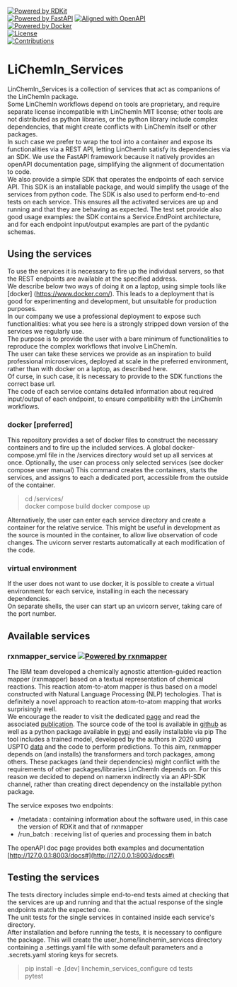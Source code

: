 [![Powered by RDKit](https://img.shields.io/badge/Powered%20by-RDKit-3838ff.svg?logo=data:image/png;base64,iVBORw0KGgoAAAANSUhEUgAAABAAAAAQBAMAAADt3eJSAAAABGdBTUEAALGPC/xhBQAAACBjSFJNAAB6JgAAgIQAAPoAAACA6AAAdTAAAOpgAAA6mAAAF3CculE8AAAAFVBMVEXc3NwUFP8UPP9kZP+MjP+0tP////9ZXZotAAAAAXRSTlMAQObYZgAAAAFiS0dEBmFmuH0AAAAHdElNRQfmAwsPGi+MyC9RAAAAQElEQVQI12NgQABGQUEBMENISUkRLKBsbGwEEhIyBgJFsICLC0iIUdnExcUZwnANQWfApKCK4doRBsKtQFgKAQC5Ww1JEHSEkAAAACV0RVh0ZGF0ZTpjcmVhdGUAMjAyMi0wMy0xMVQxNToyNjo0NyswMDowMDzr2J4AAAAldEVYdGRhdGU6bW9kaWZ5ADIwMjItMDMtMTFUMTU6MjY6NDcrMDA6MDBNtmAiAAAAAElFTkSuQmCC)](https://www.rdkit.org/)  
[![Powered by FastAPI](https://img.shields.io/badge/Powered%20by-FastAPI-green)](https://fastapi.tiangolo.com/)
[![Aligned with OpenAPI](https://img.shields.io/badge/Aligned%20with-OpenAPI-green)](https://www.openapis.org/)    
[![Powered by Docker](https://img.shields.io/badge/Powered%20by-Docker-Blue)](https://www.docker.com/)    
[![License](https://img.shields.io/badge/License-MIT-blue.svg)](https://opensource.org/licenses/MIT)   
[![Contributions](https://img.shields.io/badge/contributions-welcome-blue)](https://github.com/syngenta/linchemin/blob/main/CONTRIBUTING.md)

# LiChemIn_Services
LinChemIn_Services is a collection of services that act as companions of the LinChemIn package.    
Some LinChemIn workflows depend on tools are proprietary, and require separate license incompatible with LinChemIn MIT license; 
other tools are not distributed as python libraries, or the python library include complex dependencies, that might create conflicts with LinChemIn itself or other packages.     
In such case we prefer to wrap the tool into a container and expose its functionalities via a REST API, letting LinChemIn satisfy its dependencies via an SDK.
We use the FastAPI framework because it natively provides an openAPI documentation page, simplifying the alignment of documentation to code.  
We also provide a simple SDK that operates the endpoints of each service API. 
This SDK is an installable package, and would simplify the usage of the services from python code.
The SDK is also used to perform end-to-end tests on each service. This ensures all the activated services are up and running and that they are behaving as expected.
The test set provide also good usage examples: the SDK contains a Service.EndPoint architecture, and for each endpoint input/output examples are part of the pydantic schemas. 

## Using the services 
To use the services it is necessary to fire up the individual servers, so that the REST endpoints are available at the specified address.    
We describe below two ways of doing it on a laptop, using simple tools like [docker] (https://www.docker.com/). This leads to a deployment that is good for experimenting and development, but unsuitable for production purposes.  
In our company we use a professional deployment to expose such functionalities: what you see here is a strongly stripped down version of the services we regularly use.   
The purpose is to provide the user with a bare minimum of functionalities to reproduce the complex workflows that involve LinChemIn.  
The user can take these services we provide as an inspiration to build professional microservices, deployed at scale in the preferred environment, rather than with docker on a laptop, as described here.  
Of curse, in such case, it is necessary to provide to the SDK functions the correct base url.   
The code of each service contains detailed information about required input/output of each endpoint, to ensure compatibility with the LinChemIn workflows. 

### docker [preferred]
This repository provides a set of docker files to construct the necessary containers and to fire up the included services. 
A global docker-compose.yml file in the /services directory would set up all services at once.
Optionally, the user can process only selected services (see docker compose user manual)
This command creates the containers, starts the services, and assigns to each a dedicated port, accessible from the outside of the container.

> cd /services/  
> docker compose build
> docker compose up

Alternatively, the user can enter each service directory and create a container for the relative service.
This might be useful in development as the source is mounted in the container, to allow live observation of code changes.
The uvicorn server restarts automatically at each modification of the code.

### virtual environment 
If the user does not want to use docker, it is possible to create a virtual environment for each service, installing in each the necessary dependencies.  
On separate shells, the user can start up an uvicorn server, taking care of the port number.  

## Available services  

### rxnmapper_service [![Powered by rxnmapper](https://img.shields.io/badge/Powered%20by-rxnmapper-blue)](http://rxnmapper.ai/)  
The IBM team developed a chemically agnostic attention-guided reaction mapper (rxnmapper) based on a textual representation of chemical reactions. 
This reaction atom-to-atom mapper is thus based on a model constructed with Natural Language Processing (NLP) techologies.
That is definitely a novel approach to reaction atom-to-atom mapping that works surprisingly well.   
We encourage the reader to visit the dedicated [page](http://rxnmapper.ai/) and read the associated [publication](https://www.science.org/doi/10.1126/sciadv.abe4166).
The source code of the tool is available in [github](https://github.com/rxn4chemistry/rxnmapper) as well as a python package available in [pypi](https://pypi.org/project/rxnmapper/) and easily installable via pip 
The tool includes a trained model, developed by the authors in 2020 using USPTO [data](https://ibm.ent.box.com/v/RXNMapperData) and the code to perform predictions. 
To this aim, rxnmapper depends on (and installs) the transformers and torch packages, among others. 
These packages (and their dependencies) might conflict with the requirements of other packages/libraries LinChemIn depends on.
For this reason we decided to depend on namerxn indirectly via an API-SDK channel, rather than creating direct dependency on the installable python package.  
  
The service exposes two endpoints:  
* /metadata     : containing information about the software used, in this case the version of RDKit and that of rxnmapper  
* /run_batch    : receiving list of queries and processing them in batch  

The openAPI doc page  provides both examples and documentation   
[http://127.0.0.1:8003/docs#](http://127.0.0.1:8003/docs#)

## Testing the services
The tests directory includes simple end-to-end tests aimed at checking that the services are up and running and that 
the actual response of the single endpoints match the expected one.  
The unit tests for the single services in contained inside each service's directory.  
After installation and before running the tests, it is necessary to configure the package. This will create the user_home/linchemin_services directory containing a .settings.yaml file with some default parameters and a .secrets.yaml storing keys for secrets.  

> pip install -e .[dev]
> linchemin_services_configure
> cd tests    
> pytest  

